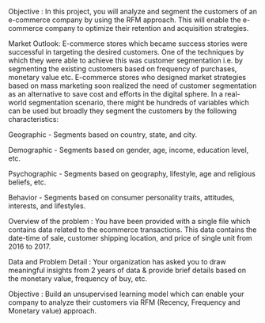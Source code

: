 Objective : In this project, you will analyze and segment the customers of an e-commerce company by using the RFM approach. 
This will enable the e-commerce company to optimize their retention and acquisition strategies. 

Market Outlook: 
E-commerce stores which became success stories were successful in targeting the desired customers. 
One of the techniques by which they were able to achieve this was customer segmentation i.e. by segmenting the existing customers based on frequency of purchases, monetary value etc.
E-commerce stores who designed market strategies based on mass marketing soon realized the need of customer segmentation as an alternative to save cost and efforts in the digital sphere. 
In a real-world segmentation scenario, there might be hundreds of variables which can be used but broadly they segment the customers by the following characteristics:

Geographic - Segments based on country, state, and city. 

Demographic - Segments based on gender, age, income, education level, etc. 

Psychographic - Segments based on geography, lifestyle, age and religious beliefs, etc. 

Behavior - Segments based on consumer personality traits, attitudes, interests, and lifestyles.

Overview of the problem : You have been provided with a single file which contains data related to the ecommerce transactions. This data contains the date-time of sale, customer shipping location, and price of single unit from 2016 to 2017.

Data and Problem Detail : Your organization has asked you to draw meaningful insights from 2 years of data & provide brief details based on the monetary value, frequency of buy, etc. 

Objective : Build an unsupervised learning model which can enable your company to analyze their customers via RFM (Recency, Frequency and Monetary value) approach.

